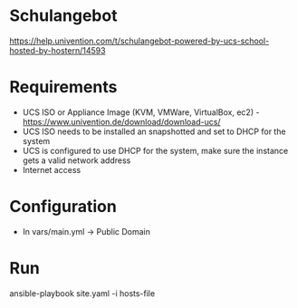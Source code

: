 # Schulangebot
https://help.univention.com/t/schulangebot-powered-by-ucs-school-hosted-by-hostern/14593

# Requirements

- UCS ISO or Appliance Image (KVM, VMWare, VirtualBox, ec2) - https://www.univention.de/download/download-ucs/
- UCS ISO needs to be installed an snapshotted and set to DHCP for the system
- UCS is configured to use DHCP for the system, make sure the instance gets a valid network address
- Internet access

# Configuration

- In vars/main.yml -> Public Domain

# Run

ansible-playbook site.yaml -i hosts-file
